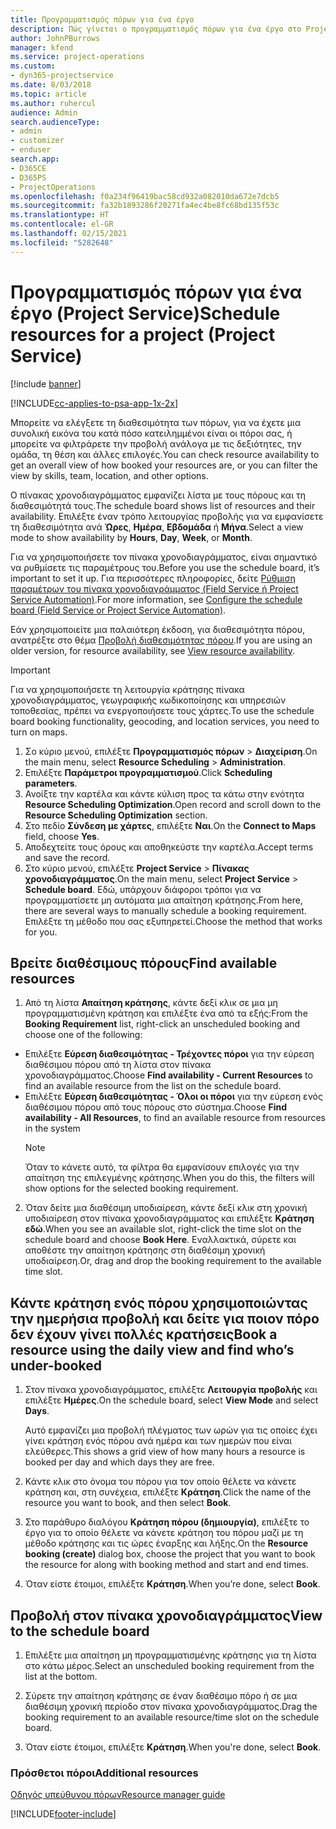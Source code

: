 ```yaml
---
title: Προγραμματισμός πόρων για ένα έργο
description: Πώς γίνεται ο προγραμματισμός πόρων για ένα έργο στο Project Service
author: JohnPBurrows
manager: kfend
ms.service: project-operations
ms.custom:
- dyn365-projectservice
ms.date: 8/03/2018
ms.topic: article
ms.author: ruhercul
audience: Admin
search.audienceType:
- admin
- customizer
- enduser
search.app:
- D365CE
- D365PS
- ProjectOperations
ms.openlocfilehash: f0a234f96419bac58cd932a082010da672e7dcb5
ms.sourcegitcommit: fa32b1893286f20271fa4ec4be8fc68bd135f53c
ms.translationtype: HT
ms.contentlocale: el-GR
ms.lasthandoff: 02/15/2021
ms.locfileid: "5282648"
---
```

# <a name="schedule-resources-for-a-project-project-service"></a><span data-ttu-id="25efe-103">Προγραμματισμός πόρων για ένα έργο (Project Service)</span><span class="sxs-lookup"><span data-stu-id="25efe-103">Schedule resources for a project (Project Service)</span></span>

[!include [banner](../includes/psa-now-project-operations.md)]

[!INCLUDE[cc-applies-to-psa-app-1x-2x](../includes/cc-applies-to-psa-app-1x-2x.md)]

<span data-ttu-id="25efe-104">Μπορείτε να ελέγξετε τη διαθεσιμότητα των πόρων, για να έχετε μια συνολική εικόνα του κατά πόσο κατειλημμένοι είναι οι πόροι σας, ή μπορείτε να φιλτράρετε την προβολή ανάλογα με τις δεξιότητες, την ομάδα, τη θέση και άλλες επιλογές.</span><span class="sxs-lookup"><span data-stu-id="25efe-104">You can check resource availability to get an overall view of how booked your resources are, or you can filter the view by skills, team, location, and other options.</span></span>  
  
<span data-ttu-id="25efe-105">Ο πίνακας χρονοδιαγράμματος εμφανίζει λίστα με τους πόρους και τη διαθεσιμότητά τους.</span><span class="sxs-lookup"><span data-stu-id="25efe-105">The schedule board shows list of resources and their availability.</span></span> <span data-ttu-id="25efe-106">Επιλέξτε έναν τρόπο λειτουργίας προβολής για να εμφανίσετε τη διαθεσιμότητα ανά **Ώρες**, **Ημέρα**, **Εβδομάδα** ή **Μήνα**.</span><span class="sxs-lookup"><span data-stu-id="25efe-106">Select a view mode to show availability by **Hours**, **Day**, **Week**, or **Month**.</span></span>  
  
<span data-ttu-id="25efe-107">Για να χρησιμοποιήσετε τον πίνακα χρονοδιαγράμματος, είναι σημαντικό να ρυθμίσετε τις παραμέτρους του.</span><span class="sxs-lookup"><span data-stu-id="25efe-107">Before you use the schedule board, it’s important to set it up.</span></span> <span data-ttu-id="25efe-108">Για περισσότερες πληροφορίες, δείτε [Ρύθμιση παραμέτρων του πίνακα χρονοδιαγράμματος (Field Service ή Project Service Automation)](https://docs.microsoft.com/dynamics365/field-service/configure-schedule-board).</span><span class="sxs-lookup"><span data-stu-id="25efe-108">For more information, see [Configure the schedule board (Field Service or Project Service Automation)](https://docs.microsoft.com/dynamics365/field-service/configure-schedule-board).</span></span>
  
<span data-ttu-id="25efe-109">Εάν χρησιμοποιείτε μια παλαιότερη έκδοση, για διαθεσιμότητα πόρου, ανατρέξτε στο θέμα [Προβολή διαθεσιμότητας πόρου](../psa/view-resource-availability.md).</span><span class="sxs-lookup"><span data-stu-id="25efe-109">If you are using an older version, for resource availability, see [View resource availability](../psa/view-resource-availability.md).</span></span>  

> [!IMPORTANT]
>  <span data-ttu-id="25efe-110">Για να χρησιμοποιήσετε τη λειτουργία κράτησης πίνακα χρονοδιαγράμματος, γεωγραφικής κωδικοποίησης και υπηρεσιών τοποθεσίας, πρέπει να ενεργοποιήσετε τους χάρτες.</span><span class="sxs-lookup"><span data-stu-id="25efe-110">To use the schedule board booking functionality, geocoding, and location services, you need to turn on maps.</span></span>  
> 
> 1. <span data-ttu-id="25efe-111">Σο κύριο μενού, επιλέξτε **Προγραμματισμός πόρων** > **Διαχείριση**.</span><span class="sxs-lookup"><span data-stu-id="25efe-111">On the main menu, select **Resource Scheduling** > **Administration**.</span></span>  
> 2. <span data-ttu-id="25efe-112">Επιλέξτε **Παράμετροι προγραμματισμού**.</span><span class="sxs-lookup"><span data-stu-id="25efe-112">Click **Scheduling parameters**.</span></span>  
> 3. <span data-ttu-id="25efe-113">Ανοίξτε την καρτέλα και κάντε κύλιση προς τα κάτω στην ενότητα **Resource Scheduling Optimization**.</span><span class="sxs-lookup"><span data-stu-id="25efe-113">Open record and scroll down to the **Resource Scheduling Optimization** section.</span></span>  
> 4. <span data-ttu-id="25efe-114">Στο πεδίο **Σύνδεση με χάρτες**, επιλέξτε **Ναι**.</span><span class="sxs-lookup"><span data-stu-id="25efe-114">On the **Connect to Maps** field, choose **Yes**.</span></span>  
> 5. <span data-ttu-id="25efe-115">Αποδεχτείτε τους όρους και αποθηκεύστε την καρτέλα.</span><span class="sxs-lookup"><span data-stu-id="25efe-115">Accept terms and save the record.</span></span>  
> 6. <span data-ttu-id="25efe-116">Στο κύριο μενού, επιλέξτε **Project Service** > **Πίνακας χρονοδιαγράμματος**.</span><span class="sxs-lookup"><span data-stu-id="25efe-116">On the main menu, select **Project Service** > **Schedule board**.</span></span> <span data-ttu-id="25efe-117">Εδώ, υπάρχουν διάφοροι τρόποι για να προγραμματίσετε μη αυτόματα μια απαίτηση κράτησης.</span><span class="sxs-lookup"><span data-stu-id="25efe-117">From here, there are several ways to manually schedule a booking requirement.</span></span> <span data-ttu-id="25efe-118">Επιλέξτε τη μέθοδο που σας εξυπηρετεί.</span><span class="sxs-lookup"><span data-stu-id="25efe-118">Choose the method that works for you.</span></span>
  
## <a name="find-available-resources"></a><span data-ttu-id="25efe-119">Βρείτε διαθέσιμους πόρους</span><span class="sxs-lookup"><span data-stu-id="25efe-119">Find available resources</span></span>

1.  <span data-ttu-id="25efe-120">Από τη λίστα **Απαίτηση κράτησης**, κάντε δεξί κλικ σε μια μη προγραμματισμένη κράτηση και επιλέξτε ένα από τα εξής:</span><span class="sxs-lookup"><span data-stu-id="25efe-120">From the **Booking Requirement** list, right-click an unscheduled booking and choose one of the following:</span></span>  
  
- <span data-ttu-id="25efe-121">Επιλέξτε **Εύρεση διαθεσιμότητας - Τρέχοντες πόροι** για την εύρεση διαθέσιμου πόρου από τη λίστα στον πίνακα χρονοδιαγράμματος.</span><span class="sxs-lookup"><span data-stu-id="25efe-121">Choose **Find availability - Current Resources** to find an available resource from the list on the schedule board.</span></span>  
- <span data-ttu-id="25efe-122">Επιλέξτε **Εύρεση διαθεσιμότητας - Όλοι οι πόροι** για την εύρεση ενός διαθέσιμου πόρου από τους πόρους στο σύστημα.</span><span class="sxs-lookup"><span data-stu-id="25efe-122">Choose **Find availability - All Resources**, to find an available resource from resources in the system</span></span>  
   > [!NOTE]
   >  <span data-ttu-id="25efe-123">Όταν το κάνετε αυτό, τα φίλτρα θα εμφανίσουν επιλογές για την απαίτηση της επιλεγμένης κράτησης.</span><span class="sxs-lookup"><span data-stu-id="25efe-123">When you do this, the filters will show options for the selected booking requirement.</span></span>  
  
2. <span data-ttu-id="25efe-124">Όταν δείτε μια διαθέσιμη υποδιαίρεση, κάντε δεξί κλικ στη χρονική υποδιαίρεση στον πίνακα χρονοδιαγράμματος και επιλέξτε **Κράτηση εδώ**.</span><span class="sxs-lookup"><span data-stu-id="25efe-124">When you see an available slot, right-click the time slot on the schedule board and choose **Book Here**.</span></span> <span data-ttu-id="25efe-125">Εναλλακτικά, σύρετε και αποθέστε την απαίτηση κράτησης στη διαθέσιμη χρονική υποδιαίρεση.</span><span class="sxs-lookup"><span data-stu-id="25efe-125">Or, drag and drop the booking requirement to the available time slot.</span></span>  
  

## <a name="book-a-resource-using-the-daily-view-and-find-whos-under-booked"></a><span data-ttu-id="25efe-126">Κάντε κράτηση ενός πόρου χρησιμοποιώντας την ημερήσια προβολή και δείτε για ποιον πόρο δεν έχουν γίνει πολλές κρατήσεις</span><span class="sxs-lookup"><span data-stu-id="25efe-126">Book a resource using the daily view and find who’s under-booked</span></span>
  
1.  <span data-ttu-id="25efe-127">Στον πίνακα χρονοδιαγράμματος, επιλέξτε **Λειτουργία προβολής** και επιλέξτε **Ημέρες**.</span><span class="sxs-lookup"><span data-stu-id="25efe-127">On the schedule board, select **View Mode** and select **Days**.</span></span>  
  
    <span data-ttu-id="25efe-128">Αυτό εμφανίζει μια προβολή πλέγματος των ωρών για τις οποίες έχει γίνει κράτηση ενός πόρου ανά ημέρα και των ημερών που είναι ελεύθερες.</span><span class="sxs-lookup"><span data-stu-id="25efe-128">This shows a grid view of how many hours a resource is booked per day and which days they are free.</span></span>  
  
2.  <span data-ttu-id="25efe-129">Κάντε κλικ στο όνομα του πόρου για τον οποίο θέλετε να κάνετε κράτηση και, στη συνέχεια, επιλέξτε **Κράτηση**.</span><span class="sxs-lookup"><span data-stu-id="25efe-129">Click the name of the resource you want to book, and then select **Book**.</span></span>  
  
3.  <span data-ttu-id="25efe-130">Στο παράθυρο διαλόγου **Κράτηση πόρου (δημιουργία)**, επιλέξτε το έργο για το οποίο θέλετε να κάνετε κράτηση του πόρου μαζί με τη μέθοδο κράτησης και τις ώρες έναρξης και λήξης.</span><span class="sxs-lookup"><span data-stu-id="25efe-130">On the **Resource booking (create)** dialog box, choose the project that you want to book the resource for along with booking method and start and end times.</span></span>  
  
4.  <span data-ttu-id="25efe-131">Όταν είστε έτοιμοι, επιλέξτε **Κράτηση**.</span><span class="sxs-lookup"><span data-stu-id="25efe-131">When you’re done, select **Book**.</span></span>  
  
## <a name="view-to-the-schedule-board"></a><span data-ttu-id="25efe-132">Προβολή στον πίνακα χρονοδιαγράμματος</span><span class="sxs-lookup"><span data-stu-id="25efe-132">View to the schedule board</span></span>
  
1.  <span data-ttu-id="25efe-133">Επιλέξτε μια απαίτηση μη προγραμματισμένης κράτησης για τη λίστα στο κάτω μέρος.</span><span class="sxs-lookup"><span data-stu-id="25efe-133">Select an unscheduled booking requirement from the list at the bottom.</span></span>  
  
2.  <span data-ttu-id="25efe-134">Σύρετε την απαίτηση κράτησης σε έναν διαθέσιμο πόρο ή σε μια διαθέσιμη χρονική περίοδο στον πίνακα χρονοδιαγράμματος.</span><span class="sxs-lookup"><span data-stu-id="25efe-134">Drag the booking requirement to an available resource/time slot on the schedule board.</span></span>  
  
3.  <span data-ttu-id="25efe-135">Όταν είστε έτοιμοι, επιλέξτε **Κράτηση**.</span><span class="sxs-lookup"><span data-stu-id="25efe-135">When you're done, select **Book**.</span></span>  
  
### <a name="additional-resources"></a><span data-ttu-id="25efe-136">Πρόσθετοι πόροι</span><span class="sxs-lookup"><span data-stu-id="25efe-136">Additional resources</span></span>  
 [<span data-ttu-id="25efe-137">Οδηγός υπεύθυνου πόρων</span><span class="sxs-lookup"><span data-stu-id="25efe-137">Resource manager guide</span></span>](../psa/resource-manager-guide.md)


[!INCLUDE[footer-include](../includes/footer-banner.md)]